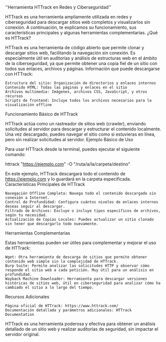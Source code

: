 ''Herramienta HTTrack en Redes y Ciberseguridad''

HTTrack es una herramienta ampliamente utilizada en redes y ciberseguridad para descargar sitios web completos y visualizarlos sin conexión. A continuación, te explicamos su funcionamiento, sus características principales y algunas herramientas complementarias.
¿Qué es HTTrack?

HTTrack es una herramienta de código abierto que permite clonar y descargar sitios web, facilitando la navegación sin conexión. Es especialmente útil en auditorías y análisis de estructuras web en el ámbito de la ciberseguridad, ya que permite obtener una copia fiel de un sitio con todos sus enlaces, archivos y páginas.
Información que puede descargarse con HTTrack:

    Estructura del sitio: Organización de directorios y enlaces internos
    Contenido HTML: Todas las páginas y enlaces en el sitio
    Archivos multimedia: Imágenes, archivos CSS, JavaScript, y otros recursos
    Scripts de frontend: Incluye todos los archivos necesarios para la visualización offline

Funcionamiento Básico de HTTrack

HTTrack actúa como un rastreador de sitios web (crawler), enviando solicitudes al servidor para descargar y estructurar el contenido localmente. Una vez descargado, puedes navegar el sitio como si estuvieras en línea, pero sin realizar solicitudes al servidor.
Ejemplo Básico de Uso

Para usar HTTrack desde la terminal, puedes ejecutar el siguiente comando:

httrack "https://ejemplo.com" -O "/ruta/a/la/carpeta/destino"

En este ejemplo, HTTrack descargará todo el contenido de https://ejemplo.com y lo guardará en la carpeta especificada.
Características Principales de HTTrack

    Navegación Offline Completa: Navega todo el contenido descargado sin conexión a Internet.
    Control de Profundidad: Configura cuántos niveles de enlaces internos deseas seguir al descargar.
    Filtrado de Archivos: Excluye o incluye tipos específicos de archivos, según tu necesidad.
    Actualización de Copias Locales: Puedes actualizar un sitio clonado sin tener que descargarlo todo nuevamente.

Herramientas Complementarias

Estas herramientas pueden ser útiles para complementar y mejorar el uso de HTTrack:

    Wget: Otra herramienta de descarga de sitios que permite obtener contenido web simple sin la complejidad de HTTrack.
    Burp Suite: Permite analizar las solicitudes HTTP y observar cómo responde el sitio web a cada petición. Muy útil para un análisis en profundidad.
    Wayback Machine Downloader: Herramienta para descargar versiones históricas de sitios web, útil en ciberseguridad para analizar cómo ha cambiado el sitio a lo largo del tiempo.

Recursos Adicionales

    Página oficial de HTTrack: https://www.httrack.com/
    Documentación detallada y parámetros adicionales: HTTrack Documentation

HTTrack es una herramienta poderosa y efectiva para obtener un análisis detallado de un sitio web y realizar auditorías de seguridad, sin impactar el servidor original.
